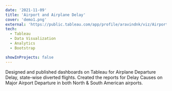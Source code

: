 ```yaml
---
date: '2021-11-09'
title: 'Airport and Airplane Delay'
cover: 'demo1.png'
external: 'https://public.tableau.com/app/profile/aravindnk/viz/AirportsDelayCauses/MajorAirportDelays#1u.com/app/profile/aravindnk/viz/AirportsDelayCauses/MajorAirportDelays#1'
tech:
  - Tableau
  - Data Visualization
  - Analytics
  - Bootstrap

showInProjects: false
---
```


Designed and published dashboards on Tableau for Airplane Departure Delay, state-wise diverted flights.
Created the reports for Delay Causes on Major Airport Departure in both North & South American airports.

